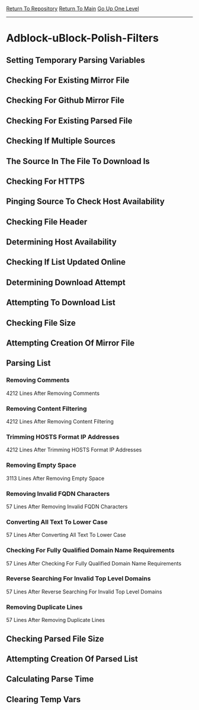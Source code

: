 [Return To Repository](https://github.com/deathbybandaid/piholeparser/)
[Return To Main](https://github.com/deathbybandaid/piholeparser/blob/master/RecentRunLogs/Mainlog.md)
[Go Up One Level](https://github.com/deathbybandaid/piholeparser/blob/master/RecentRunLogs/TopLevelScripts/30-Processing-External-Blacklists.md)
____________________________________
# Adblock-uBlock-Polish-Filters
## Setting Temporary Parsing Variables
## Checking For Existing Mirror File
## Checking For Github Mirror File
## Checking For Existing Parsed File
## Checking If Multiple Sources
## The Source In The File To Download Is
## Checking For HTTPS
## Pinging Source To Check Host Availability
## Checking File Header
## Determining Host Availability
## Checking If List Updated Online
## Determining Download Attempt
## Attempting To Download List
## Checking File Size
## Attempting Creation Of Mirror File
## Parsing List
### Removing Comments
4212 Lines After Removing Comments
### Removing Content Filtering
4212 Lines After Removing Content Filtering
### Trimming HOSTS Format IP Addresses
4212 Lines After Trimming HOSTS Format IP Addresses
### Removing Empty Space
3113 Lines After Removing Empty Space
### Removing Invalid FQDN Characters
57 Lines After Removing Invalid FQDN Characters
### Converting All Text To Lower Case
57 Lines After Converting All Text To Lower Case
### Checking For Fully Qualified Domain Name Requirements
57 Lines After Checking For Fully Qualified Domain Name Requirements
### Reverse Searching For Invalid Top Level Domains
57 Lines After Reverse Searching For Invalid Top Level Domains
### Removing Duplicate Lines
57 Lines After Removing Duplicate Lines
## Checking Parsed File Size
## Attempting Creation Of Parsed List
## Calculating Parse Time
## Clearing Temp Vars
